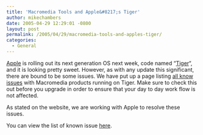 ```yaml
---
title: 'Macromedia Tools and Apple&#8217;s Tiger'
author: mikechambers
date: 2005-04-29 12:29:01 -0800
layout: post
permalink: /2005/04/29/macromedia-tools-and-apples-tiger/
categories:
  - General
---
```



[Apple][1] is rolling out its next generation OS next week, code named &#8220;[Tiger][2]&#8220;, and it is looking pretty sweet. However, as with any update this significant, there are bound to be some issues. We have put up a page listing [all know issues][3] with Macromedia products running on Tiger. Make sure to check this out before you upgrade in order to ensure that your day to day work flow is not affected.

As stated on the website, we are working with Apple to resolve these issues.

You can view the list of known issue [here][3].

 [1]: http://www.apple.com
 [2]: http://www.apple.com/macosx/
 [3]: http://www.macromedia.com/go/tiger/